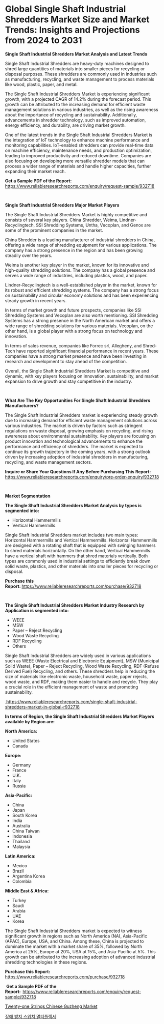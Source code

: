 <p><h1>Global Single Shaft Industrial Shredders Market Size and Market Trends: Insights and Projections from 2024 to 2031</h1></p><p><strong>Single Shaft Industrial Shredders Market Analysis and Latest Trends</strong></p>
<p><p>Single Shaft Industrial Shredders are heavy-duty machines designed to shred large quantities of materials into smaller pieces for recycling or disposal purposes. These shredders are commonly used in industries such as manufacturing, recycling, and waste management to process materials like wood, plastic, paper, and metal.</p><p>The Single Shaft Industrial Shredders Market is experiencing significant growth, with a projected CAGR of 14.2% during the forecast period. This growth can be attributed to the increasing demand for efficient waste management solutions in various industries, as well as the rising awareness about the importance of recycling and sustainability. Additionally, advancements in shredder technology, such as improved automation, energy efficiency, and durability, are driving market growth.</p><p>One of the latest trends in the Single Shaft Industrial Shredders Market is the integration of IoT technology to enhance machine performance and monitoring capabilities. IoT-enabled shredders can provide real-time data on machine efficiency, maintenance needs, and production optimization, leading to improved productivity and reduced downtime. Companies are also focusing on developing more versatile shredder models that can process a wider range of materials and handle higher capacities, further expanding their market reach.</p></p>
<p><strong>Get a Sample PDF of the Report:&nbsp;</strong> <a href="https://www.reliableresearchreports.com/enquiry/request-sample/932718">https://www.reliableresearchreports.com/enquiry/request-sample/932718</a></p>
<p>&nbsp;</p>
<p><strong>Single Shaft Industrial Shredders Major Market Players</strong></p>
<p><p>The Single Shaft Industrial Shredders Market is highly competitive and consists of several key players. China Shredder, Weima, Lindner-Recyclingtech, SSI Shredding Systems, Untha, Vecoplan, and Genox are some of the prominent companies in the market.</p><p>China Shredder is a leading manufacturer of industrial shredders in China, offering a wide range of shredding equipment for various applications. The company has a strong presence in the region and has been growing steadily over the years.</p><p>Weima is another key player in the market, known for its innovative and high-quality shredding solutions. The company has a global presence and serves a wide range of industries, including plastics, wood, and paper.</p><p>Lindner-Recyclingtech is a well-established player in the market, known for its robust and efficient shredding systems. The company has a strong focus on sustainability and circular economy solutions and has been experiencing steady growth in recent years.</p><p>In terms of market growth and future prospects, companies like SSI Shredding Systems and Vecoplan are also worth mentioning. SSI Shredding Systems has a strong presence in the North American market and offers a wide range of shredding solutions for various materials. Vecoplan, on the other hand, is a global player with a strong focus on technology and innovation.</p><p>In terms of sales revenue, companies like Forrec srl, Allegheny, and Shred-Tech have reported significant financial performance in recent years. These companies have a strong market presence and have been investing in research and development to stay ahead of the competition.</p><p>Overall, the Single Shaft Industrial Shredders Market is competitive and dynamic, with key players focusing on innovation, sustainability, and market expansion to drive growth and stay competitive in the industry.</p></p>
<p>&nbsp;</p>
<p><strong>What Are The Key Opportunities For Single Shaft Industrial Shredders Manufacturers?</strong></p>
<p><p>The Single Shaft Industrial Shredders market is experiencing steady growth due to increasing demand for efficient waste management solutions across various industries. The market is driven by factors such as stringent regulations on waste disposal, growing emphasis on recycling, and rising awareness about environmental sustainability. Key players are focusing on product innovation and technological advancements to enhance the performance and efficiency of shredders. The market is expected to continue its growth trajectory in the coming years, with a strong outlook driven by increasing adoption of industrial shredders in manufacturing, recycling, and waste management sectors.</p></p>
<p><strong>Inquire or Share Your Questions If Any Before Purchasing This Report:</strong> <a href="https://www.reliableresearchreports.com/enquiry/pre-order-enquiry/932718">https://www.reliableresearchreports.com/enquiry/pre-order-enquiry/932718</a></p>
<p>&nbsp;</p>
<p><strong>Market Segmentation</strong></p>
<p><strong>The Single Shaft Industrial Shredders Market Analysis by types is segmented into:</strong></p>
<p><ul><li>Horizontal Hammermills</li><li>Vertical Hammermills</li></ul></p>
<p><p>Single Shaft Industrial Shredders market includes two main types: Horizontal Hammermills and Vertical Hammermills. Horizontal Hammermills are designed with a rotating shaft that is equipped with swinging hammers to shred materials horizontally. On the other hand, Vertical Hammermills have a vertical shaft with hammers that shred materials vertically. Both types are commonly used in industrial settings to efficiently break down solid waste, plastics, and other materials into smaller pieces for recycling or disposal.</p></p>
<p><strong>Purchase this Report:&nbsp;</strong><a href="https://www.reliableresearchreports.com/purchase/932718">https://www.reliableresearchreports.com/purchase/932718</a></p>
<p>&nbsp;</p>
<p><strong>The Single Shaft Industrial Shredders Market Industry Research by Application is segmented into:</strong></p>
<p><ul><li>WEEE</li><li>MSW</li><li>Paper – Reject Recycling</li><li>Wood Waste Recycling</li><li>RDF Recycling</li><li>Others</li></ul></p>
<p><p>Single Shaft Industrial Shredders are widely used in various applications such as WEEE (Waste Electrical and Electronic Equipment), MSW (Municipal Solid Waste), Paper – Reject Recycling, Wood Waste Recycling, RDF (Refuse Derived Fuel) Recycling, and others. These shredders help in reducing the size of materials like electronic waste, household waste, paper rejects, wood waste, and RDF, making them easier to handle and recycle. They play a crucial role in the efficient management of waste and promoting sustainability.</p></p>
<p><a href="https://www.reliableresearchreports.com/single-shaft-industrial-shredders-market-in-global-r932718">&nbsp;https://www.reliableresearchreports.com/single-shaft-industrial-shredders-market-in-global-r932718</a></p>
<p><strong>In terms of Region, the Single Shaft Industrial Shredders Market Players available by Region are:</strong></p>
<p>
    <p> <strong> North America: </strong>
        <ul>
            <li>United States</li>
            <li>Canada</li>
        </ul>
        </p> 
    <p> <strong> Europe: </strong>
        <ul>
            <li>Germany</li>
            <li>France</li>
            <li>U.K.</li>
            <li>Italy</li>
            <li>Russia</li>
        </ul>
        </p> 
    <p> <strong> Asia-Pacific: </strong>
        <ul>
            <li>China</li>
            <li>Japan</li>
            <li>South Korea</li>
            <li>India</li>
            <li>Australia</li>
            <li>China Taiwan</li>
            <li>Indonesia</li>
            <li>Thailand</li>
            <li>Malaysia</li>
        </ul>
        </p> 
    <p> <strong> Latin America: </strong>
        <ul>
            <li>Mexico</li>
            <li>Brazil</li>
            <li>Argentina Korea</li>
            <li>Colombia</li>
        </ul>
        </p> 
    <p> <strong> Middle East & Africa: </strong>
        <ul>
            <li>Turkey</li>
            <li>Saudi</li>
            <li>Arabia</li>
            <li>UAE</li>
            <li>Korea</li>
        </ul>
    </p>
    </p>
<p><p>The Single Shaft Industrial Shredders market is expected to witness significant growth in regions such as North America (NA), Asia-Pacific (APAC), Europe, USA, and China. Among these, China is projected to dominate the market with a market share of 35%, followed by North America at 25%, Europe at 20%, USA at 15%, and Asia-Pacific at 5%. This growth can be attributed to the increasing adoption of advanced industrial shredding technologies in these regions.</p></p>
<p><strong>Purchase this Report: </strong><a href="https://www.reliableresearchreports.com/purchase/932718">https://www.reliableresearchreports.com/purchase/932718</a></p>
<p>&nbsp;<strong>Get a Sample PDF of the Report:&nbsp;&nbsp;</strong><a href="https://www.reliableresearchreports.com/enquiry/request-sample/932718">https://www.reliableresearchreports.com/enquiry/request-sample/932718</a></p>
<p><strong></strong></p>
<p><p><a href="https://github.com/violawzepeda0462024/Market-Research-Report-List-1/blob/main/twenty-one-strings-chinese-guzheng-market.md">Twenty-one Strings Chinese Guzheng Market</a></p><p><a href="https://github.com/KellyLyncyh543964/Market-Research-Report-List-2/blob/main/2985610124258.md">장애 방지 스위치 멀티플렉서</a></p></p>